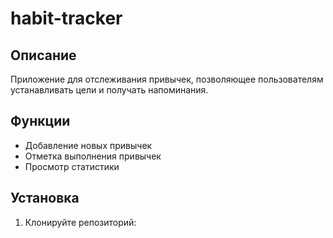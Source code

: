 # habit-tracker
## Описание
Приложение для отслеживания привычек, позволяющее пользователям устанавливать цели и получать напоминания.

## Функции
- Добавление новых привычек
- Отметка выполнения привычек
- Просмотр статистики

## Установка
1. Клонируйте репозиторий: 
   
